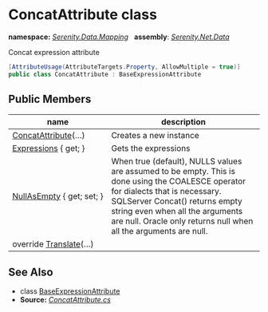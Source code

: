 # ConcatAttribute class
**namespace:** *[Serenity.Data.Mapping](../README.md#serenity.data.mapping-namespace)*   **assembly**: *[Serenity.Net.Data](../README.md)*

Concat expression attribute

```csharp
[AttributeUsage(AttributeTargets.Property, AllowMultiple = true)]
public class ConcatAttribute : BaseExpressionAttribute
```

## Public Members

| name | description |
| --- | --- |
| [ConcatAttribute](ConcatAttribute/ConcatAttribute.md)(…) | Creates a new instance |
| [Expressions](ConcatAttribute/Expressions.md) { get; } | Gets the expressions |
| [NullAsEmpty](ConcatAttribute/NullAsEmpty.md) { get; set; } | When true (default), NULLS values are assumed to be empty. This is done using the COALESCE operator for dialects that is necessary. SQLServer Concat() returns empty string even when all the arguments are null. Oracle only returns null when all the arguments are null. |
| override [Translate](ConcatAttribute/Translate.md)(…) |  |

## See Also

* class [BaseExpressionAttribute](BaseExpressionAttribute.md)
* **Source:** *[ConcatAttribute.cs](https://github.com/serenity-is/Serenity/blob/master/src/Serenity.Net.Data/Mapping/ConcatAttribute.cs)*